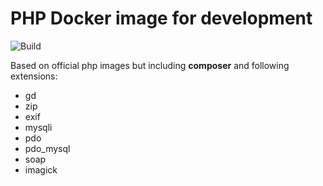 # PHP Docker image for development

![Build](https://github.com/danybmx/docker-php/workflows/Build/badge.svg?branch=main)

Based on official php images but including **composer** and following extensions:

- gd
- zip
- exif
- mysqli
- pdo
- pdo_mysql
- soap
- imagick
